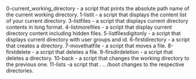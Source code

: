 0-current_working_directory - a script that prints the absolute path name of the current working directory.
1-listit - a script that displays the content list of your current directory.
3-listfiles - a script that displays current directory contents in long format.
4-listmorefiles - a script that display current directory content including hidden files.
5-listfilesdigitonly - a script that displays current directory with user groups and id.
6-firstdirectory - a script that creates a directory.
7-movethatfile - a script that moves a file.
8-firstdelete - a script that deletes a file.
9-firsdirdeletion - a script that deletes a directory.
10-back - a script that changes the working directory to the previous one.
11-lists -a script that . .. /boot changes to the respective directories.
